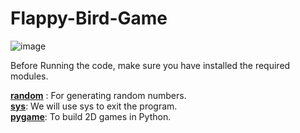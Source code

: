 # Flappy-Bird-Game
![image](https://user-images.githubusercontent.com/75582871/164078653-10d21de2-be63-40e6-947d-07257681da7d.png)

Before Running the code, make sure you have installed the required modules.

[**random**](https://docs.python.org/3/library/random.html) : For generating random numbers.  
[**sys**](https://docs.python.org/3/library/sys.html): We will use sys to exit the program.  
[**pygame**](https://www.pygame.org/docs/py-modindex.html): To build 2D games in Python.  

